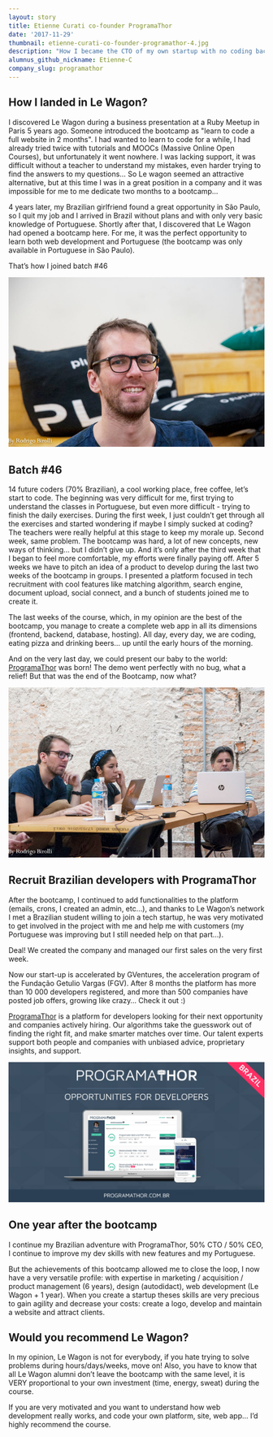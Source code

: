 ```yaml
---
layout: story
title: Etienne Curati co-founder ProgramaThor
date: '2017-11-29'
thumbnail: etienne-curati-co-founder-programathor-4.jpg
description: "How I became the CTO of my own startup with no coding background thanks to Le Wagon."
alumnus_github_nickname: Etienne-C
company_slug: programathor
---
```


## How I landed in Le Wagon?

I discovered Le Wagon during a business presentation at a Ruby Meetup in Paris 5 years ago. Someone introduced the bootcamp as "learn to code a full website in 2 months". I had wanted to learn to code for a while, I had already tried twice with tutorials and MOOCs (Massive Online Open Courses), but unfortunately it went nowhere. I was lacking support, it was difficult without a teacher to understand my mistakes, even harder trying to find the answers to my questions… So Le wagon seemed an attractive alternative, but at this time I was in a great position in a company and it was impossible for me to me dedicate two months to a bootcamp…

4 years later, my Brazilian girlfriend found a great opportunity in São Paulo, so I quit my job and I arrived in Brazil without plans and with only very basic knowledge of Portuguese. Shortly after that, I discovered that Le Wagon had opened a bootcamp here. For me, it was the perfect opportunity to learn both web development and Portuguese (the bootcamp was only available in Portuguese in São Paulo).

That’s how I joined batch #46

<p><img src="https://raw.githubusercontent.com/lewagon/www-images/master/stories/etienne-curati-co-founder-programathor-1.jpg" alt="Etienne Curati co-founder ProgramaThor"></p>

## Batch #46

14 future coders (70% Brazilian), a cool working place, free coffee, let’s start to code. The beginning was very difficult for me, first trying to understand the classes in Portuguese, but even more difficult - trying to finish the daily exercises. During the first week, I just couldn’t get through all the exercises and started wondering if maybe I simply sucked at coding? The teachers were really helpful at this stage to keep my morale up. Second week, same problem. The bootcamp was hard, a lot of new concepts, new ways of thinking… but I didn’t give up. And it’s only after the third week that I began to feel more comfortable, my efforts were finally paying off. After 5 weeks we have to pitch an idea of a product to develop during the last two weeks of the bootcamp in groups. I presented a platform focused in tech recruitment with cool features like matching algorithm, search engine, document upload, social connect, and a bunch of students joined me to create it.

The last weeks of the course, which, in my opinion are the best of the bootcamp, you manage to create a complete web app in all its dimensions (frontend, backend, database, hosting). All day, every day, we are coding, eating pizza and drinking beers… up until the early hours of the morning.

And on the very last day, we could present our baby to the world:  [ProgramaThor](https://programathor.com.br) was born! The demo went perfectly with no bug, what a relief! But that was the end of the Bootcamp, now what?

<p><img src="https://raw.githubusercontent.com/lewagon/www-images/master/stories/etienne-curati-co-founder-programathor-2.jpg" alt="Etienne Curati learning how to code"></p>

## Recruit Brazilian developers with ProgramaThor

After the bootcamp, I continued to add functionalities to the platform (emails, crons, I created an admin, etc…), and thanks to Le Wagon’s network I met a Brazilian student willing to join a tech startup, he was very motivated to get involved in the project with me and help me with customers (my Portuguese was improving but I still needed help on that part…).

Deal! We created the company and managed our first sales on the very first week.

Now our start-up is accelerated by GVentures, the acceleration program of the Fundação Getulio Vargas (FGV). After 8 months the platform has more than 10 000 developers registered, and more than 500 companies have posted job offers, growing like crazy… Check it out :)

[ProgramaThor](https://programathor.com.br) is a platform for developers looking for their next opportunity and companies actively hiring. Our algorithms take the guesswork out of finding the right fit, and make smarter matches over time. Our talent experts support both people and companies with unbiased advice, proprietary insights, and support.


<p><img src="https://raw.githubusercontent.com/lewagon/www-images/master/stories/etienne-curati-co-founder-programathor-3.jpg" alt="ProgramaThor"></p>

## One year after the bootcamp

I continue my Brazilian adventure with ProgramaThor, 50% CTO / 50% CEO, I continue to improve my dev skills with new features and my Portuguese.

But the achievements of this bootcamp allowed me to close the loop, I now have a very versatile profile: with expertise in marketing / acquisition / product management (6 years), design (autodidact), web development (Le Wagon + 1 year). When you create a startup theses skills are very precious to gain agility and decrease your costs: create a logo, develop and maintain a website and attract clients.

## Would you recommend Le Wagon?

In my opinion, Le Wagon is not for everybody, if you hate trying to solve problems during hours/days/weeks, move on! Also, you have to know that all Le Wagon alumni don’t leave the bootcamp with the same level, it is VERY proportional to your own investment (time, energy, sweat) during the course.

If you are very motivated and you want to understand how web development really works, and code your own platform, site, web app… I’d highly recommend the course.

